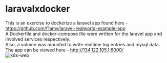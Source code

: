 # laravalxdocker
This is an exercise to dockerize a laravel app found here - https://github.com/f1amy/laravel-realworld-example-app <br>
A Dockerfile and docker-compose file were written for the laravel app and involved services respectively.<br>
Also, a volume was mounted to write realtime log entries and mysql data. <br>
The app can be viewed here - http://134.122.105.1:8000/ <br>
![k8s-web](https://user-images.githubusercontent.com/79452458/222337230-f2188a3d-2373-4fa6-a9b4-278e71b9f1ca.jpg)
